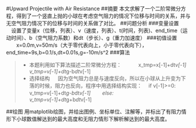 #Upward Projectile with Air Resistance
##摘要
    本文求解了一个二阶常微分方程，得到了一个竖直上抛的小球在考虑空气阻力的情况下位移与时间的关系，并与无空气阻力情况下的位移与时间的关系做了对比。
##问题分析
###变量设置
　设置了变量x（位移，列表）、v（速度，列表）、t(时间，列表)、end_time（运动时间）、b（空气阻力系数）和dt（步长）、g（重力加速度）
###初值设置
　　x=0.0m,v=50m/s（大于零代表向上，小于零代表向下），end_time=9s,b=0.1/s,dt=0.01s,g=-10m/s^2
###算法
>- 本题利用如下算法描述二阶常微分方程：
　　　x_tmp=x[-1]+dt*v[-1]　　　　　v_tmp=v[-1]+dt*g-b*dt*v[-1]
>- 选择结构
　 因为空气阻力总是与速度反向，所以在小球从上升变为下落的时候，阻力也反向，程序中用选择结构实现：
　if v[-1]>=0:           v_tmp=v[-1]+dt*g-b*dt*v[-1]
　　else:　　　　　　　　v_tmp=v[-1]+dt*g+b*dt*v[-1]

##绘图
   用matplotlib绘图，并给出图例、坐标单位、注解等，并标出了有阻力情形下小球数值解达到的最大高度和无阻力情形下解析解达到的最大高度。
## 
